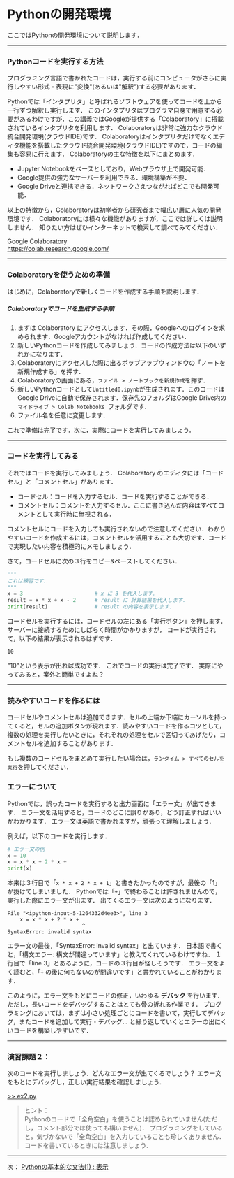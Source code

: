 # Pythonの開発環境

ここではPythonの開発環境について説明します．

--- 

### Pythonコードを実行する方法

プログラミング言語で書かれたコードは，実行する前にコンピュータがさらに実行しやすい形式・表現に"変換"(あるいは"解釈")する必要があります．

Pythonでは「インタプリタ」と呼ばれるソフトウェアを使ってコードを上から一行ずつ解釈し実行します．
このインタプリタはプログラマ自身で用意する必要があるわけですが，この講義ではGoogleが提供する「Colaboratory」に搭載されているインタプリタを利用します．
Colaboratoryは非常に強力なクラウド統合開発環境(クラウドIDE)です．
Colaboratoryはインタプリタだけでなくエディタ機能を搭載したクラウド統合開発環境(クラウドIDE)ですので，コードの編集も容易に行えます．
Colaboratoryの主な特徴を以下にまとめます．

- Jupyter Notebookをベースとしており，Webブラウザ上で開発可能．
- Google提供の強力なサーバーを利用できる．環境構築が不要．
- Google Driveと連携できる．ネットワークさえつながればどこでも開発可能．

以上の特徴から，Colaboratoryは初学者から研究者まで幅広い層に人気の開発環境です．
Colaboratoryには様々な機能がありますが，ここでは詳しくは説明しません． 知りたい方はぜひインターネットで検索して調べてみてください．

Google Colaboratory  
https://colab.research.google.com/

--- 

### Colaboratoryを使うための準備

はじめに，Colaboratoryで新しくコードを作成する手順を説明します．

##### Colaboratoryでコードを生成する手順
1. まずは Colaboratory にアクセスします．その際，Googleへのログインを求められます．Googleアカウントがなければ作成してください．  
1. 新しいPythonコードを作成してみましょう．コードの作成方法は以下のいずれかになります．
 1. Colaboratoryにアクセスした際に出るポップアップウィンドウの「ノートを新規作成する」を押す．
 1. Colaboratoryの画面にある，``ファイル > ノートブックを新規作成``を押す．
1. 新しいPythonコードとして`Untitled0.ipynb`が生成されます．このコードはGoogle Driveに自動で保存されます．保存先のフォルダはGoogle Drive内の ``マイドライブ > Colab Notebooks ``フォルダです．
1. ファイル名を任意に変更します．

これで準備は完了です．次に，実際にコードを実行してみましょう．

--- 

### コードを実行してみる

それではコードを実行してみましょう．
Colaboratory のエディタには「コードセル」と「コメントセル」があります．
- コードセル：コードを入力するセル．コードを実行することができる．
- コメントセル：コメントを入力するセル．ここに書き込んだ内容はすべてコメントとして実行時に無視される．

コメントセルにコードを入力しても実行されないので注意してください．わかりやすいコードを作成するには，コメントセルを活用することも大切です．コードで実現したい内容を積極的にメモしましょう．

さて，コードセルに次の３行をコピー&ペーストしてください．
````Python
"""
これは練習です．
"""
x = 3						# x に 3 を代入します．
result = x * x + x - 2		# result に 計算結果を代入します．
print(result)				# result の内容を表示します．
````

コードセルを実行するには，コードセルの左にある「実行ボタン」を押します．
サーバーに接続するためにしばらく時間がかかりますが，
コードが実行されて，以下の結果が表示されるはずです．

```
10
```

"10"という表示が出れば成功です．
これでコードの実行は完了です．
実際にやってみると，案外と簡単ですよね？

--- 

### 読みやすいコードを作るには

コードセルやコメントセルは追加できます．セルの上端か下端にカーソルを持ってくると，セルの追加ボタンが現れます．読みやすいコードを作るコツとして，複数の処理を実行したいときに，それぞれの処理をセルで区切ってあげたり，コメントセルを追加することがあります．

もし複数のコードセルをまとめて実行したい場合は，``ランタイム > すべてのセルを実行``を押してください．

### エラーについて

Pythonでは，誤ったコードを実行すると出力画面に「エラー文」が出てきます．
エラー文を活用すると，コードのどこに誤りがあり，どう訂正すればいいかわかります．
エラー文は英語で書かれますが，頑張って理解しましょう．

例えば，以下のコードを実行します．
```Python
# エラー文の例
x = 10
x = x * x + 2 * x + 
print(x)
```
本来は３行目で「`x * x + 2 * x + 1`」と書きたかったのですが，最後の「1」が抜けてしまいました．
Pythonでは「`+`」で終わることは許されませんので，実行した際にエラー文が出ます．
出てくるエラー文は次のようになります．
```
File "<ipython-input-5-1264332d4ee3>", line 3
    x = x * x + 2 * x +
                        ^
SyntaxError: invalid syntax
```
エラー文の最後，「SyntaxError: invalid syntax」と出ています．
日本語で書くと，「構文エラー: 構文が間違っています」と教えてくれているわけですね．
１行目で「line 3」とあるように，コードの３行目が怪しそうです．
エラー文をよく読むと，「`+` の後に何もないのが間違いです」と書かれていることがわかります．

このように，エラー文をもとにコードの修正，いわゆる **デバック** を行います．
ただし，長いコードをデバッグすることはとても骨の折れる作業です．
プログラミングにおいては，まずは小さい処理ごとにコードを書いて，実行してデバッグ，またコードを追加して実行・デバッグ…
と繰り返していくとエラーの出にくいコードを構築しやすいです．

---
### 演習課題２：

次のコードを実行しましょう．どんなエラー文が出てくるでしょう？
エラー文をもとにデバッグし，正しい実行結果を確認しましょう．

[>> ex2.py](ex2.py)

> ヒント：  
> Pythonのコードで「全角空白」を使うことは認められていません(ただし，コメント部分では使っても構いません)．
> プログラミングをしていると，気づかないで「全角空白」を入力していることも珍しくありません．
> コードを書いているときには注意しましょう．

--- 
次： [Pythonの基本的な文法(1) : 表示](../03_print)
